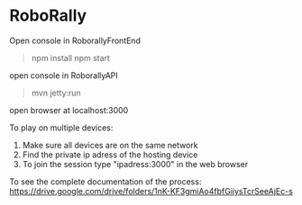 # RoboRally

Open console in RoborallyFrontEnd
>npm install
>npm start

open console in RoborallyAPI
>mvn jetty:run

open browser at localhost:3000

To play on multiple devices: 
1) Make sure all devices are on the same network
2) Find the private ip adress of the hosting device
3) To join the session type "ipadress:3000" in the web browser

To see the complete documentation of the process:
https://drive.google.com/drive/folders/1nK-KF3gmiAo4fbfGiiysTcrSeeAjEc-s